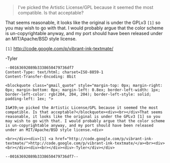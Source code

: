 >
> I've picked the Artistic License/GPL because it seemed the most compatible.
> Is that acceptable?


That seems reasonable, it looks like the original is under the GPLv3 `[1]` so
you may wish to go with that. I would probably argue that the color scheme
is un-copyrightable anyway, and my port should have been released under an
MIT/Apache/BSD style license.

`[1]` http://code.google.com/p/vibrant-ink-textmate/


-Tyler

```
--00163692089b3338650479736df7
Content-Type: text/html; charset=ISO-8859-1
Content-Transfer-Encoding: 8bit

<blockquote class="gmail_quote" style="margin-top: 0px; margin-right: 0px; margin-bottom: 0px; margin-left: 0.8ex; border-left-width: 1px; border-left-color: rgb(204, 204, 204); border-left-style: solid; padding-left: 1ex; ">

I&#39;ve picked the Artistic License/GPL because it seemed the most compatible. Is that acceptable?</blockquote><div><br></div>That seems reasonable, it looks like the original is under the GPLv3 [1] so you may wish to go with that. I would probably argue that the color scheme is un-copyrightable anyway, and my port should have been released under an MIT/Apache/BSD style license.<div>

<br></div><div>[1] <a href="http://code.google.com/p/vibrant-ink-textmate/">http://code.google.com/p/vibrant-ink-textmate/</a><br><div><br></div><div><br></div><div>-Tyler</div></div>

--00163692089b3338650479736df7--
```